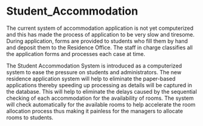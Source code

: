 # Student_Accommodation


The current system of accommodation application is not yet computerized and this has made the process of application to be very slow and tiresome. During application, forms are provided to students who fill them by hand and deposit them to the Residence Office. The staff in charge classifies all the application forms and processes each case at time.

The Student Accommodation System is introduced as a computerized system to ease the pressure on students and administrators. The new residence application system will help to eliminate the paper-based applications thereby speeding up processing as details will be captured in the database. This will help to eliminate the delays caused by the sequential checking of each accommodation for the availability of rooms. The system will check automatically for the available rooms to help accelerate the room allocation process thus making it painless for the managers to allocate rooms to students.
